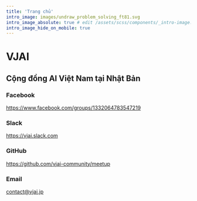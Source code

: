 ```yaml
---
title: 'Trang chủ'
intro_image: images/undraw_problem_solving_ft81.svg
intro_image_absolute: true # edit /assets/scss/components/_intro-image.scss for full control
intro_image_hide_on_mobile: true
---
```


# VJAI
## Cộng đồng AI Việt Nam tại Nhật Bản

### Facebook
https://www.facebook.com/groups/1332064783547219

### Slack
https://vjai.slack.com

### GitHub
https://github.com/vjai-community/meetup

### Email
<a href="mailto:contact@vjai.jp">contact@vjai.jp</a>

